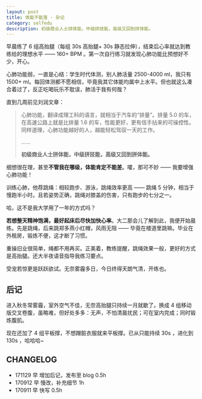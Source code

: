 ```yaml
---
layout: post
title: 体能不能落 · 杂记
category: selfedu
description: 初级商业人士拼体能，中级拼技能，高级又回到拼体能。
---
```




早晨练了 6 组高抬腿（每组 30s 高抬腿+ 30s 静态拉伸），结束后心率就达到教练给的理想水平 —— 160+ BPM 。第一次自行练习就发现心肺功能比预想好不少，开心。

心肺功能弱，一直是心结：学生时代体测，别人肺活量 2500-4000 ml，我只有 1500+ ml。每回体测都不愿相信，毕竟我其它体能均属中上水平。但也就这么凑合着过了，反正吃喝玩乐不耽误，肺活于我有何哉？

直到几周前见刘润文章：

>心肺功能，翻译成理工科的语言，就相当于汽车的“排量”。排量 5.0 的车，在高速公路上就是比排量 1.6 的车，性能更好，更有信手拈来的可操控性。同样道理，心肺功能越好的人，越能轻松驾驭一天的工作。
>
>……
>
>**初级商业人士拼体能，中级拼技能，高级又回到拼体能。**

细想很在理，甚至**不管我在哪级，体能肯定不能差**。嚯，那可不妙 —— 我要增强心肺功能！

训练心肺，他荐跳绳：相较跑步、游泳，跳绳效率更高 —— 跳绳 5 分钟，相当于慢跑半小时。且若姿势正确，跳绳对膝盖的伤害，只有跑步的七分之一。

哈，这不是我大学用了一年的方式吗？

**若想整天精神饱满，最好起床后尽快加快心率**。大二那会儿了解到此，我便开始晨练。先是跳绳，后来跳郑多燕小红帽，风雨无阻 —— 毕竟在楼道里跳嘛。毕业在外租房，锻炼不便，这才断了习惯。

重操旧业很简单，绳都不用再买。正美着，教练提醒，跳绳效果一般，更好的方式是高抬腿。还大半夜语音指导我练习要点。

受宠若惊更是跃跃欲试。无奈雾霾多日，今日终得天朗气清，开练也。

## 后记

进入秋冬常雾霾，室外空气不佳，无奈高抬腿只持续一月就歇了。换成 4 组移动版交叉卷腹，虽略难，但好处多多：无声，不怕清晨扰民；可在室内完成；同时锻炼腹肌。

现在还加了 4 组平板撑，不想蹭脏衣服就来平板撑。已从只能持续 30s ，进化到 130s ，哈哈哈~


## CHANGELOG 

- 171129 早 增加后记，发布至 blog 0.5h
- 170912 早 慢改，补充细节 1h
- 170911 早 快写 0.5h

